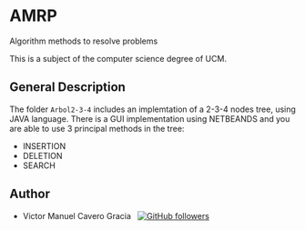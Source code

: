 # AMRP
Algorithm methods to resolve problems

This is a subject of the computer science degree of UCM.

## General Description 

The folder `Arbol2-3-4` includes an implemtation of a 2-3-4 nodes tree, using JAVA language.
There is a GUI implementation using NETBEANDS and you are able to use 3 principal methods in the tree:

-  INSERTION
-  DELETION
-  SEARCH

## Author

* Victor Manuel Cavero Gracia &nbsp; [![GitHub followers](https://img.shields.io/github/followers/victorcavero14?label=%40victorcavero14&style=social)](https://github.com/victorcavero14)


